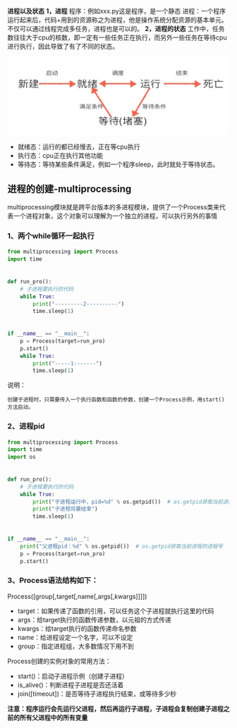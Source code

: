 **进程以及状态**
**1，进程**
程序：例如xxx.py这是程序，是一个静态
进程：一个程序运行起来后，代码+用到的资源称之为进程，他是操作系统分配资源的基本单元。
不仅可以通过线程完成多任务，进程也是可以的。
**2，进程的状态**
工作中，任务数往往大于cpu的核数，即一定有一些任务正在执行，而另外一些任务在等待cpu进行执行，因此导致了有了不同的状态。

![](./images/2-1.png)

- 就绪态：运行的都已经慢去，正在等cpu执行
- 执行态：cpu正在执行其他功能
- 等待态：等待某些条件满足，例如一个程序sleep，此时就处于等待状态。

## 进程的创建-multiprocessing

multiprocessing模块就是跨平台版本的多进程模块，提供了一个Process类来代表一个进程对象，这个对象可以理解为一个独立的进程，可以执行另外的事情

### 1、两个while循环一起执行

```python
from multiprocessing import Process
import time


def run_pro():
    # 子进程要执行的代码
    while True:
        print("---------2----------")
        time.sleep(1)


if __name__ == "__main__":
    p = Process(target=run_pro)
    p.start()
    while True:
        print("-----1-------")
        time.sleep(1)
````

说明：
    
    创建子进程时，只需要传入一个执行函数和函数的参数，创建一个Process示例，用start()方法启动。


### 2、进程pid

```python
from multiprocessing import Process
import time
import os


def run_pro():
    # 子进程要执行的代码
    while True:
        print("子进程运行中，pid=%d" % os.getpid())  # os.getpid获取当前进程的进程号
        print("子进程将要结束")
        time.sleep(1)


if __name__ == "__main__":
    print("父进程pid：%d" % os.getpid())  # os.getpid获取当前进程的进程号
    p = Process(target=run_pro)
    p.start()
```

### 3、Process语法结构如下：

Process([group[,target[,name[,args[,kwargs]]]])

- target：如果传递了函数的引用，可以任务这个子进程就执行这里的代码
- args：给target执行的函数传递参数，以元祖的方式传递
- kwargs：给target执行的函数传递命名参数
- name：给进程设定一个名字，可以不设定
- group：指定进程组，大多数情况下用不到



Process创建的实例对象的常用方法：

- start()：启动子进程示例（创建子进程）
- is_alive()：判断进程子进程是否还活着
- join([timeout])：是否等待子进程执行结束，或等待多少秒



**注意：程序运行会先运行父进程，然后再运行子进程，子进程会复制创建子进程之前的所有父进程中的所有变量**
